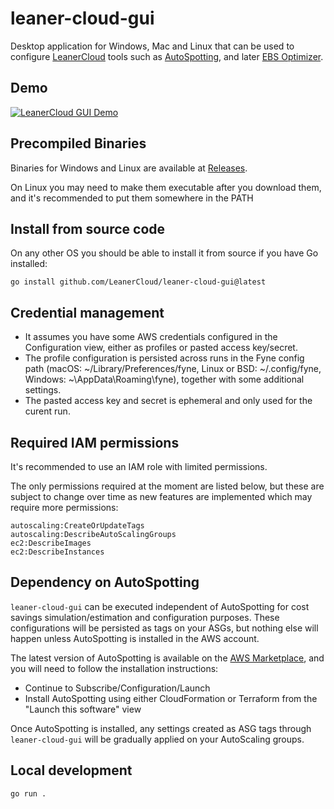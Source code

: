 # leaner-cloud-gui

Desktop application for Windows, Mac and Linux that can be used to configure [LeanerCloud](LeanerCloud.com) tools such as [AutoSpotting](AutoSpotting.io), and later [EBS Optimizer](https://leanercloud.com/ebs-optimizer).

## Demo

[![LeanerCloud GUI Demo](https://img.youtube.com/vi/2D6IMm6dFDo/0.jpg)](https://www.youtube.com/watch?v=2D6IMm6dFDo)

## Precompiled Binaries

Binaries for Windows and Linux are available at [Releases](https://github.com/LeanerCloud/leaner-cloud-gui/releases).

On Linux you may need to make them executable after you download them, and it's recommended to put them somewhere in the PATH 

## Install from source code

On any other OS you should be able to install it from source if you have Go installed:

`go install github.com/LeanerCloud/leaner-cloud-gui@latest`

## Credential management

- It assumes you have some AWS credentials configured in the Configuration view, either as profiles or pasted access key/secret.
- The profile configuration is persisted across runs in the Fyne config path (macOS: ~/Library/Preferences/fyne, Linux or BSD: ~/.config/fyne, Windows: ~\AppData\Roaming\fyne), together with some additional settings. 
- The pasted access key and secret is ephemeral and only used for the curent run.

## Required IAM permissions

It's recommended to use an IAM role with limited permissions. 

The only permissions required at the moment are listed below, but these are subject to change over time as new features are implemented which may require more permissions:
```
autoscaling:CreateOrUpdateTags
autoscaling:DescribeAutoScalingGroups
ec2:DescribeImages
ec2:DescribeInstances
```

## Dependency on AutoSpotting

`leaner-cloud-gui` can be executed independent of AutoSpotting for cost savings simulation/estimation and configuration purposes.
These configurations will be persisted as tags on your ASGs, but nothing else will happen unless AutoSpotting is installed in the AWS account.

The latest version of AutoSpotting is available on the [AWS Marketplace](https://aws.amazon.com/marketplace/pp/prodview-6uj4pruhgmun6), and you will need to follow the installation instructions:
- Continue to Subscribe/Configuration/Launch
- Install AutoSpotting using either CloudFormation or Terraform from the "Launch this software" view

Once AutoSpotting is installed, any settings created as ASG tags through `leaner-cloud-gui` will be gradually applied on your AutoScaling groups.

## Local development

`go run .`
